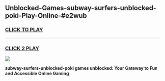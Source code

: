 
## Unblocked-Games-subway-surfers-unblocked-poki-Play-Online-#e2wub
<h3>
<a href="https://premium.freeplayer.one?title=subway-surfers-unblocked-poki&ref=24F">CLICK TO PLAY</a></h3>
<hr>

<h3>
<a href="https://premium.freeplayer.one?title=subway-surfers-unblocked-poki&ref=24F">CLICK 2 PLAY</a>
  
</h3>

<a href="https://premium.freeplayer.one?title=subway-surfers-unblocked-poki&ref=24F/"><img src="https://clearcache.store/games.png"></a>


**subway-surfers-unblocked-poki games unblocked: Your Gateway to Fun and Accessible Online Gaming**
